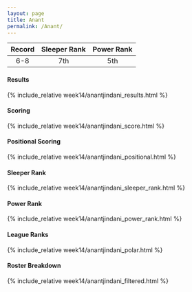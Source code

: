 ```yaml
---
layout: page
title: Anant
permalink: /Anant/
---
```


Record | Sleeper Rank | Power Rank               
:--: | :--: | :--:
6-8 | 7th | 5th

#### Results
{% include_relative week14/anantjindani_results.html %}

#### Scoring
{% include_relative week14/anantjindani_score.html %}

#### Positional Scoring
{% include_relative week14/anantjindani_positional.html %}

#### Sleeper Rank
{% include_relative week14/anantjindani_sleeper_rank.html %}

#### Power Rank
{% include_relative week14/anantjindani_power_rank.html %}

#### League Ranks
{% include_relative week14/anantjindani_polar.html %}

#### Roster Breakdown
{% include_relative week14/anantjindani_filtered.html %}
